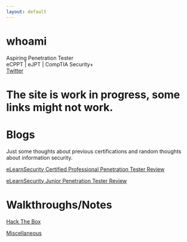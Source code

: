 ```yaml
---
layout: default
---
```


# whoami

Aspiring Penetration Tester  
eCPPT | eJPT | CompTIA Security+  
[Twitter](https://twitter.com/WatIsYourPasswd)    

# The site is work in progress, some links might not work.

# Blogs  
Just some thoughts about previous certifications and random thoughts about information security. 


[eLearnSecurity Certified Professional Penetration Tester Review](./ecpptReview)

[eLearnSecurity Junior Penetration Tester Review](./ejptReview)


# Walkthroughs/Notes

[Hack The Box](./HTB/)

[Miscellaneous](./Misc)
